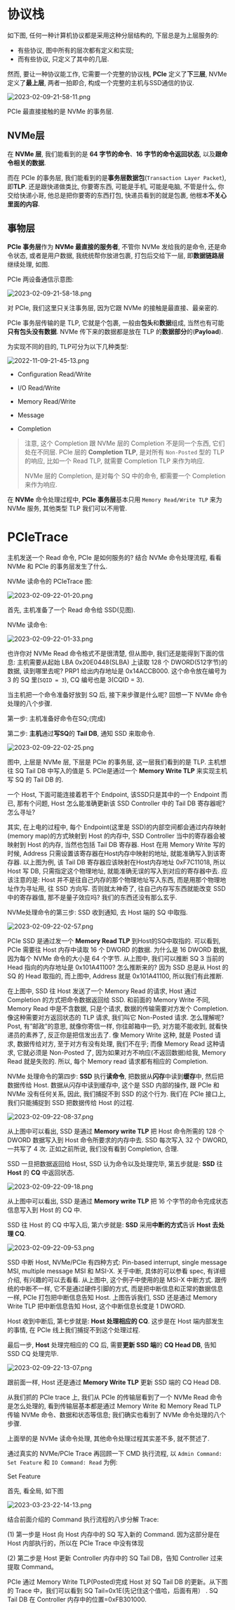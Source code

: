 

# 协议栈

如下图, 任何一种计算机协议都是采用这种分层结构的, 下层总是为上层服务的:

* 有些协议, 图中所有的层次都有定义和实现;
* 而有些协议, 只定义了其中的几层.

然而, 要让一种协议能工作, 它需要一个完整的协议栈, **PCIe** 定义了**下三层**, NVMe定义了**最上层**, 两者一拍即合, 构成一个完整的主机与SSD通信的协议.

![2023-02-09-21-58-11.png](./images/2023-02-09-21-58-11.png)

PCIe 最直接接触的是 NVMe 的事务层.

## NVMe层

在 **NVMe 层**, 我们能看到的是 **64 字节的命令**、**16 字节的命令返回状态**, 以及**跟命令相关的数据**.

而在 PCIe 的事务层, 我们能看到的是**事务层数据包**(`Transaction Layer Packet`), 即**TLP**. 还是跟快递做类比, 你要寄东西, 可能是手机, 可能是电脑, 不管是什么, 你交给快递小哥, 他总是把你要寄的东西打包, 快递员看到的就是包裹, 他根本**不关心里面的内容**.

## 事物层

**PCIe 事务层**作为 **NVMe 最直接的服务者**, 不管你 NVMe 发给我的是命令, 还是命令状态, 或者是用户数据, 我统统帮你放进包裹, 打包后交给下一层, 即**数据链路层**继续处理, 如图.

PCIe 两设备通信示意图:

![2023-02-09-21-58-18.png](./images/2023-02-09-21-58-18.png)

对 PCIe, 我们这里只关注事务层, 因为它跟 NVMe 的接触是最直接、最亲密的.

PCIe 事务层传输的是 TLP, 它就是个包裹, 一般由**包头**和**数据**组成, 当然也有可能**只有包头没有数据**. NVMe 传下来的数据都是放在 TLP 的**数据部分**的(**Payload**).

为实现不同的目的, TLP可分为以下几种类型: 

![2022-11-09-21-45-13.png](./images/2022-11-09-21-45-13.png)

* Configuration Read/Write

* I/O Read/Write

* Memory Read/Write

* Message

* Completion

>注意, 这个 Completion 跟 NVMe 层的 Completion 不是同一个东西, 它们处在不同层. PCIe 层的 **Completion TLP**, 是对所有 `Non-Posted` 型的 TLP 的响应, 比如一个 Read TLP, 就需要 Completion TLP 来作为响应.
>
>NVMe 层的 Completion, 是对每个 SQ 中的命令, 都需要一个 Completion 来作为响应.

在 **NVMe** 命令处理过程中, **PCIe 事务层**基本只用 `Memory Read/Write TLP` 来为 NVMe 服务, 其他类型 TLP 我们可以不用管.

# PCIeTrace

主机发送一个 Read 命令, PCIe 是如何服务的? 结合 NVMe 命令处理流程, 看看 NVMe 和 PCIe 的事务层发生了什么.

NVMe 读命令的 PCIeTrace 图:

![2023-02-09-22-01-20.png](./images/2023-02-09-22-01-20.png)

首先, 主机准备了一个 Read 命令给 SSD(见图).

NVMe 读命令:

![2023-02-09-22-01-33.png](./images/2023-02-09-22-01-33.png)

也许你对 NVMe Read 命令格式不是很清楚, 但从图中, 我们还是能得到下面的信息: 主机需要从起始 LBA 0x20E0448(SLBA) 上读取 128 个 DWORD(512字节)的数据, 读到哪里去呢? PRP1 给出内存地址是 0x14ACCB000. 这个命令放在编号为 3 的 SQ 里(`SQID = 3`), CQ 编号也是 3(CQID = 3).

当主机把一个命令准备好放到 SQ 后, 接下来步骤是什么呢? 回想一下 NVMe 命令处理的八个步骤.

第一步: 主机准备好命令在SQ;(完成)

第二步: **主机**通过**写SQ**的 **Tail DB**, 通知 SSD 来取命令.

![2023-02-09-22-02-25.png](./images/2023-02-09-22-02-25.png)

图中, 上层是 NVMe 层, 下层是 PCIe 的事务层, 这一层我们看到的是 TLP. 主机想往 SQ Tail DB 中写入的值是 5. PCIe是通过一个 **Memory Write TLP** 来实现主机写 SQ 的 Tail DB 的.

一个 Host, 下面可能连接着若干个 Endpoint, 该SSD只是其中的一个 Endpoint 而已, 那有个问题, Host 怎么能准确更新该 SSD Controller 中的 Tail DB 寄存器呢?怎么寻址?

其实, 在上电的过程中, 每个 Endpoint(这里是 SSD)的内部空间都会通过内存映射(memory map)的方式映射到 Host 的内存中, SSD Controller 当中的寄存器会被映射到 Host 的内存, 当然也包括 Tail DB 寄存器. Host 在用 Memory Write 写的时候, Address 只需设置该寄存器在Host内存中映射的地址, 就能准确写入到该寄存器. 以上图为例, 该 Tail DB 寄存器应该映射在Host内存地址 0xF7C11018, 所以 Host 写 DB, 只需指定这个物理地址, 就能准确无误的写入到对应的寄存器中去. 应该注意的是: Host 并不是往自己内存的那个物理地址写入东西, 而是用那个物理地址作为寻址用, 往 SSD 方向写. 否则就太神奇了, 往自己内存写东西就能改变 SSD 中的寄存器值, 那不是量子效应吗? 我们的东西还没有那么玄乎.

NVMe处理命令的第三步: SSD 收到通知, 去 Host 端的 SQ 中取指.

![2023-02-09-22-02-57.png](./images/2023-02-09-22-02-57.png)

PCIe SSD 是通过发一个 **Memory Read TLP** 到Host的SQ中取指的. 可以看到, PCIe 需要往 Host 内存中读取 16 个 DWORD 的数据. 为什么是 16 DWORD 数据, 因为每个 NVMe 命令的大小是 64 个字节. 从上图中, 我们可以推断 SQ 3 当前的 Head 指向的内存地址是 0x101A41100? 怎么推断来的? 因为 SSD 总是从 Host 的 SQ 的 Head 取指的, 而上图中, Address 就是 0x101A41100, 所以我们有此推断.

在上图中, SSD 往 Host 发送了一个 Memory Read 的请求, Host 通过 Completion 的方式把命令数据返回给 SSD. 和前面的 Memory Write 不同, Memory Read 中是不含数据, 只是个请求, 数据的传输需要对方发个 Completion. 像这种需要对方返回状态的 TLP 请求, 我们叫它 Non-Posted 请求. 怎么理解呢? Post, 有”邮政”的意思, 就像你寄信一样, 你往邮箱中一扔, 对方能不能收到, 就看快递员的素养了, 反正你是把信发出去了. 像 Memory Write 这种, 就是 Posted 请求, 数据传给对方, 至于对方有没有处理, 我们不在乎; 而像 Memory Read 这种请求, 它就必须是 Non-Posted 了, 因为如果对方不响应(不返回数据)给我, Memory Read 就是失败的. 所以, 每个 Memory read 请求都有相应的 Completion.

NVMe 处理命令的第四步: **SSD** 执行**读命令**, 把数据从**闪存**中读到**缓存**中, 然后把数据传给 Host. 数据从闪存中读到缓存中, 这个是 SSD 内部的操作, 跟 PCIe 和 NVMe 没有任何关系, 因此, 我们捕捉不到 SSD 的这个行为. 我们在 PCIe 接口上, 我们只能捕捉到 SSD 把数据传给 Host 的过程.

![2023-02-09-22-08-37.png](./images/2023-02-09-22-08-37.png)

从上图中可以看出, SSD 是通过 **Memory write TLP** 把 Host 命令所需的 128 个 DWORD 数据写入到 Host 命令所要求的内存中去. SSD 每次写入 32 个 DWORD, 一共写了 4 次. 正如之前所说, 我们没有看到 Completion, 合理.

SSD 一旦把数据返回给 Host, SSD 认为命令以及处理完毕, 第五步就是: **SSD** 往 **Host** 的 **CQ** 中返回状态.

![2023-02-09-22-09-18.png](./images/2023-02-09-22-09-18.png)

从上图中可以看出, SSD 是通过 **Memory write TLP** 把 16 个字节的命令完成状态信息写入到 Host 的 CQ 中.

SSD 往 Host 的 CQ 中写入后, 第六步就是: **SSD** 采用**中断的方式**告诉 **Host 去处理 CQ**.

![2023-02-09-22-09-53.png](./images/2023-02-09-22-09-53.png)

SSD 中断 Host, NVMe/PCIe 有四种方式: Pin-based interrupt, single message MSI, multiple message MSI 和 MSI-X. 关于中断, 具体的可以参看 spec, 有详细介绍, 有兴趣的可以去看看. 从上图中, 这个例子中使用的是 MSI-X 中断方式. 跟传统的中断不一样, 它不是通过硬件引脚的方式, 而是把中断信息和正常的数据信息一样, PCIe 打包把中断信息告知 Host. 上图告诉我们, SSD 还是通过 Memory Write TLP 把中断信息告知 Host, 这个中断信息长度是 1 DWORD.

Host 收到中断后, 第七步就是: **Host 处理相应的 CQ**. 这步是在 Host 端内部发生的事情, 在 PCIe 线上我们捕捉不到这个处理过程.

最后一步, **Host** 处理完相应的 CQ 后, 需要**更新 SSD 端**的 **CQ Head DB**, 告知 SSD CQ 处理完毕.

![2023-02-09-22-13-07.png](./images/2023-02-09-22-13-07.png)

跟前面一样, Host 还是通过 **Memory Write TLP** 更新 SSD 端的 CQ Head DB.

从我们抓的 PCIe trace 上, 我们从 PCIe 的传输层看到了一个 NVMe Read 命令是怎么处理的, 看到传输层基本都是通过 Memory Write 和 Memory Read TLP 传输 NVMe 命令、数据和状态等信息; 我们确实也看到了 NVMe 命令处理的八个步骤.

上面举的是 NVMe 读命令处理, 其他命令处理过程其实差不多, 就不赘述了.










通过真实的 NVMe/PCIe Trace 再回顾一下 CMD 执行流程, 以 `Admin Command: Set Feature` 和 `IO Command: Read` 为例:

Set Feature

首先, 看全局, 如下图

![2023-03-23-22-14-13.png](./images/2023-03-23-22-14-13.png)

结合前面介绍的 Command 执行流程的八步分解 Trace:

(1) 第一步是 Host 向 Host 内存中的 SQ 写入新的 Command. 因为这部分是在 Host 内部执行的，所以在 PCIe Trace 中没有体现

(2) 第二步是 Host 更新 Controller 内存中的 SQ Tail DB，告知 Controller 过来提取 Command。

PCIe 通过 Memory Write TLP(Posted)完成 Host 对 SQ Tail DB 的更新。从下图的 Trace 中，我们可以看到 SQ Tail=0x1E(先记住这个值哈，后面有用） . SQ Tail DB 在 Controller 内存中的位置=0xFB301000.